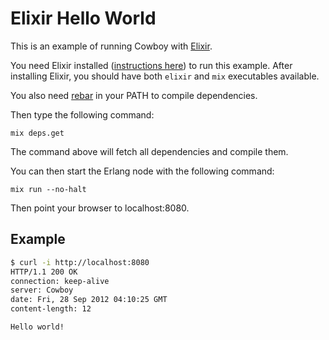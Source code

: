 Elixir Hello World
==================

This is an example of running Cowboy with [Elixir](http://elixir-lang.org).

You need Elixir installed
([instructions here](http://elixir-lang.org/getting_started/1.html))
to run this example. After installing Elixir, you should have both
`elixir` and `mix` executables available.

You also need [rebar](https://github.com/rebar/rebar) in your PATH
to compile dependencies.

Then type the following command:

```
mix deps.get
```

The command above will fetch all dependencies and compile them.

You can then start the Erlang node with the following command:

```
mix run --no-halt
```

Then point your browser to localhost:8080.

Example
-------

``` bash
$ curl -i http://localhost:8080
HTTP/1.1 200 OK
connection: keep-alive
server: Cowboy
date: Fri, 28 Sep 2012 04:10:25 GMT
content-length: 12

Hello world!
```
